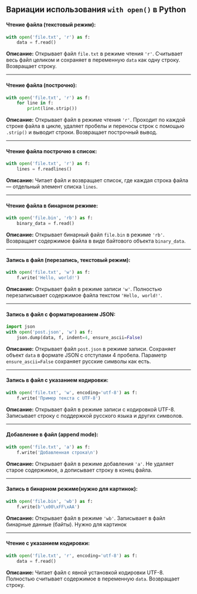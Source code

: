 ## Вариации использования `with open()` в Python

#### Чтение файла (текстовый режим):
```python
with open('file.txt', 'r') as f:
    data = f.read()
```
**Описание:** Открывает файл `file.txt` в режиме чтения `'r'`. Считывает весь файл целиком и сохраняет в переменную `data` как одну строку. Возвращает строку.

---

#### Чтение файла (построчно):
```python
with open('file.txt', 'r') as f:
    for line in f:
        print(line.strip())
```
**Описание:** Открывает файл в режиме чтения `'r'`. Проходит по каждой строке файла в цикле, удаляет пробелы и переносы строк с помощью `.strip()` и выводит строки. Возвращает построчный вывод.

---

#### Чтение файла построчно в список:
```python
with open('file.txt', 'r') as f:
    lines = f.readlines()
```
**Описание:** Читает файл и возвращает список, где каждая строка файла — отдельный элемент списка `lines`.

---

#### Чтение файла в бинарном режиме:
```python
with open('file.bin', 'rb') as f:
    binary_data = f.read()
```
**Описание:** Открывает бинарный файл `file.bin` в режиме `'rb'`. Возвращает содержимое файла в виде байтового объекта `binary_data`.

---

#### Запись в файл (перезапись, текстовый режим):
```python
with open('file.txt', 'w') as f:
    f.write('Hello, world!')
```
**Описание:** Открывает файл в режиме записи `'w'`. Полностью перезаписывает содержимое файла текстом `'Hello, world!'`.

---

#### Запись в файл с форматированием JSON:
```python
import json
with open('post.json', 'w') as f:
    json.dump(data, f, indent=4, ensure_ascii=False)
```
**Описание:** Открывает файл `post.json` в режиме записи. Сохраняет объект `data` в формате JSON с отступами 4 пробела. Параметр `ensure_ascii=False` сохраняет русские символы как есть.

---

#### Запись в файл с указанием кодировки:
```python
with open('file.txt', 'w', encoding='utf-8') as f:
    f.write('Пример текста с UTF-8')
```
**Описание:** Открывает файл в режиме записи с кодировкой UTF-8. Записывает строку с поддержкой русского языка и других символов.

---

#### Добавление в файл (append mode):
```python
with open('file.txt', 'a') as f:
    f.write('Добавленная строка\n')
```
**Описание:** Открывает файл в режиме добавления `'a'`. Не удаляет старое содержимое, а дописывает строку в конец файла.

---

#### Запись в бинарном режиме(нужно для картинок):
```python
with open('file.bin', 'wb') as f:
    f.write(b'\x00\xFF\xAA')
```
**Описание:** Открывает файл в режиме `'wb'`. Записывает в файл бинарные данные (байты). Нужно для картинок

---

#### Чтение с указанием кодировки:
```python
with open('file.txt', 'r', encoding='utf-8') as f:
    data = f.read()
```
**Описание:** Читает файл с явной установкой кодировки UTF-8. Полностью считывает содержимое в переменную `data`. Возвращает строку.
